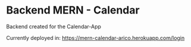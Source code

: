 # Backend MERN - Calendar

Backend created for the Calendar-App

Currently deployed in:
https://mern-calendar-arico.herokuapp.com/login
